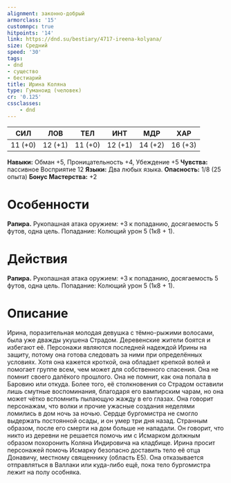 ```yaml
---
alignment: законно-добрый
armorclass: '15'
customnpc: true
hitpoints: '14'
link: https://dnd.su/bestiary/4717-ireena-kolyana/
size: Средний
speed: '30'
tags:
- dnd
- существо
- бестиарий
title: Ирина Коляна
type: Гуманоид (человек)
cr: '0.125'
cssclasses:
    - dnd
---
```



| СИЛ | ЛОВ | ТЕЛ | ИНТ | МДР | ХАР |
|---|---|---|---|---|---|
| 11 (+0) | 12 (+1) | 11 (+0) | 12 (+1) | 14 (+2) | 16 (+3) |
**Навыки:** Обман +5, Проницательность +4, Убеждение +5
**Чувства:** пассивное Восприятие 12
**Языки:** Два любых языка.
**Опасность:** 1/8 (25 опыта)
**Бонус Мастерства:** +2


# Особенности
**Рапира.** Рукопашная атака оружием: +3 к попаданию, досягаемость 5 футов, одна цель. Попадание: Колющий урон 5 (1к8 + 1).


# Действия
**Рапира.** Рукопашная атака оружием: +3 к попаданию, досягаемость 5 футов, одна цель. Попадание: Колющий урон 5 (1к8 + 1).


# Описание
Ирина, поразительная молодая девушка с тёмно-рыжими волосами, была уже дважды укушена Страдом. Деревенские жители боятся и избегают её. Персонажи являются последней надеждой Ирины на защиту, потому она готова следовать за ними при определённых условиях. Хотя она кажется кроткой, она обладает крепкой волей и помогает группе всем, чем может для собственного спасения. Она не помнит своего далёкого прошлого. Она не помнит, как она попала в Баровию или откуда. Более того, её столкновения со Страдом оставили лишь смутные воспоминания, благодаря его вампирским чарам, но она может чётко вспомнить пылающую жажду в его глазах. Она говорит персонажам, что волки и прочие ужасные создания неделями ломились в дом ночь за ночью. Сердце бургомистра не смогло выдержать постоянной осады, и он умер три дня назад. Странным образом, после его смерти на дом больше не нападали. Он говорит, что никто из деревни не решается помочь им с Исмарком должным образом похоронить Коляна Индировича на кладбище. Ирина просит персонажей помочь Исмарку безопасно доставить тело её отца Донавичу, местному священнику (область Е5). Она отказывается отправляться в Валлаки или куда-либо ещё, пока тело бургомистра лежит на полу особняка.